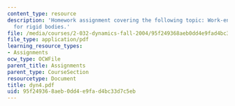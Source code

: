 ```yaml
---
content_type: resource
description: 'Homework assignment covering the following topic: Work-energy principle
  for rigid bodies.'
file: /media/courses/2-032-dynamics-fall-2004/95f249368aeb0dd4e9fad4bc33d7c5eb_dyn4.pdf
file_type: application/pdf
learning_resource_types:
- Assignments
ocw_type: OCWFile
parent_title: Assignments
parent_type: CourseSection
resourcetype: Document
title: dyn4.pdf
uid: 95f24936-8aeb-0dd4-e9fa-d4bc33d7c5eb
---
```

